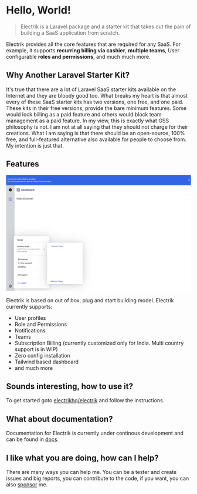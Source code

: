 # Hello, World!

> Electrik is a Laravel package and a starter kit that takes out the pain of building a SaaS application from scratch. 

Electrik provides all the core features that are required for any SaaS. For example, it supports **recurring billing via cashier**, **multiple teams**, User configurable **roles and permissions**, and much much more.

## Why Another Laravel Starter Kit?

It's true that there are a lot of Laravel SaaS starter kits available on the Internet and they are bloody good too. What breaks my heart is that almost every of these SaaS starter kits has two versions, one free, and one paid. These kits in their free versions, provide the bare minimum features. Some would lock billing as a paid feature and others would block team management as a paid feature. In my view, this is exactly what OSS philosophy is not. I am not at all saying that they should not charge for their creations. What I am saying is that there should be an open-source, 100% free, and full-featured alternative also available for people to choose from. My intention is just that.

## Features

![Dashbobard](/profile/art/dashboard.png)

Electrik is based on out of box, plug and start building model. Electrik currently supports:

* User profiles
* Role and Permissions
* Notifications
* Teams
* Subscription Billing (currently customized only for India. Multi country support is in WIP)
* Zero config installation
* Tailwind based dashboard
* and much more

## Sounds interesting, how to use it?

To get started goto [electrikhq/electrik](https://github.com/electrikhq/electrik) and follow the instructions. 

## What about documentation?

Documentation for Electrik is currently  under continous development and can be found in [docs](https://docs.electrik.dev/).

## I like what you are doing, how can I help?

There are many ways you can help me. You can be a tester and create issues and big reports, you can contribute to the code, if you want, you can also [sponsor](https://github.com/sponsors/neerajsohal) me.

